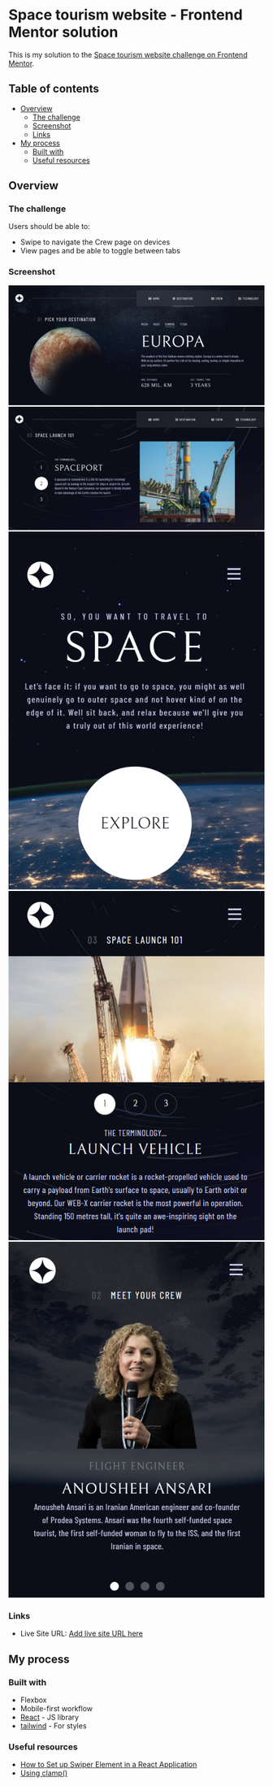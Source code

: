 # Space tourism website - Frontend Mentor solution

This is my solution to the [Space tourism website challenge on Frontend Mentor](https://www.frontendmentor.io/challenges/space-tourism-multipage-website-gRWj1URZ3).

## Table of contents

- [Overview](#overview)
  - [The challenge](#the-challenge)
  - [Screenshot](#screenshot)
  - [Links](#links)
- [My process](#my-process)
  - [Built with](#built-with)
  - [Useful resources](#useful-resources)

## Overview

### The challenge

Users should be able to:

- Swipe to navigate the Crew page on devices
- View pages and be able to toggle between tabs

### Screenshot

![alt text](./src/assets/Screenshots/1.png?raw=true)
![alt text](./src/assets/Screenshots/2.png)
![alt text](./src/assets/Screenshots/3.png)
![alt text](./src/assets/Screenshots/4.png)
![alt text](./src/assets/Screenshots/5.png)

### Links

- Live Site URL: [Add live site URL here](https://your-live-site-url.com)

## My process

### Built with

- Flexbox
- Mobile-first workflow
- [React](https://reactjs.org/) - JS library
- [tailwind](https://tailwindcss.com/) - For styles

### Useful resources

- [How to Set up Swiper Element in a React Application](https://www.freecodecamp.org/news/how-to-set-up-swiper-element-in-a-react-application/#paginationandnavigation)
- [Using clamp()](https://developer.mozilla.org/en-US/docs/Web/CSS/clamp)
